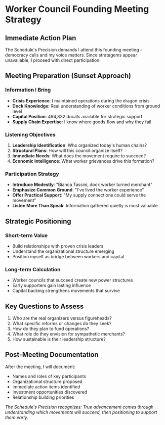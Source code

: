 # Worker Council Founding Meeting Strategy

## Immediate Action Plan

The Schedule's Precision demands I attend this founding meeting - democracy calls and my voice matters. Since stratagems appear unavailable, I proceed with direct participation.

## Meeting Preparation (Sunset Approach)

### Information I Bring
- **Crisis Experience**: I maintained operations during the dragon crisis
- **Dock Knowledge**: Real understanding of worker conditions from ground level
- **Capital Position**: 494,832 ducats available for strategic support
- **Supply Chain Expertise**: I know where goods flow and why they fail

### Listening Objectives
1. **Leadership Identification**: Who organized today's human chains?
2. **Structural Plans**: How will this council organize itself?
3. **Immediate Needs**: What does the movement require to succeed?
4. **Economic Intelligence**: What worker grievances drive this formation?

### Participation Strategy
- **Introduce Modestly**: "Bianca Tassini, dock worker turned merchant"
- **Emphasize Common Ground**: "I've lived the worker experience"
- **Offer Practical Support**: "My supply connections could serve the movement"
- **Listen More Than Speak**: Information gathered quietly is most valuable

## Strategic Positioning

### Short-term Value
- Build relationships with proven crisis leaders
- Understand the organizational structure emerging
- Position myself as bridge between workers and capital

### Long-term Calculation
- Worker councils that succeed create new power structures
- Early supporters gain lasting influence
- Capital backing strengthens movements that survive

## Key Questions to Assess
1. Who are the real organizers versus figureheads?
2. What specific reforms or changes do they seek?
3. How do they plan to fund operations?
4. What role do they envision for sympathetic merchants?
5. How sustainable is their leadership structure?

## Post-Meeting Documentation
After the meeting, I will document:
- Names and roles of key participants
- Organizational structure proposed
- Immediate action items identified
- Investment opportunities discovered
- Relationship building priorities

*The Schedule's Precision recognizes: True advancement comes through understanding which movements will succeed, then positioning to support them early.*